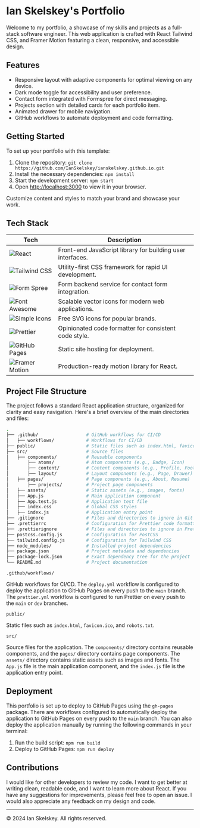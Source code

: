 # Ian Skelskey's Portfolio

Welcome to my portfolio, a showcase of my skills and projects as a full-stack software engineer. This web application is crafted with React Tailwind CSS, and Framer Motion featuring a clean, responsive, and accessible design.

## Features

- Responsive layout with adaptive components for optimal viewing on any device.
- Dark mode toggle for accessibility and user preference.
- Contact form integrated with Formspree for direct messaging.
- Projects section with detailed cards for each portfolio item.
- Animated drawer for mobile navigation.
- GitHub workflows to automate deployment and code formatting.

## Getting Started

To set up your portfolio with this template:

1. Clone the repository:
   `git clone https://github.com/IanSkelskey/ianskelskey.github.io.git`
2. Install the necessary dependencies:
   `npm install`
3. Start the development server:
   `npm start`
4. Open [http://localhost:3000](http://localhost:3000) to view it in your browser.

Customize content and styles to match your brand and showcase your work.

## Tech Stack

| Tech                                                                                                 | Description                                                |
| ---------------------------------------------------------------------------------------------------- | ---------------------------------------------------------- |
| ![React](https://img.shields.io/badge/-React-61DAFB?logo=react&logoColor=white)                      | Front-end JavaScript library for building user interfaces. |
| ![Tailwind CSS](https://img.shields.io/badge/-Tailwind_CSS-38B2AC?logo=tailwind-css&logoColor=white) | Utility-first CSS framework for rapid UI development.      |
| ![Form Spree](https://img.shields.io/badge/-Form_Spree-2EA2EF?logo=formspree&logoColor=white)        | Form backend service for contact form integration.         |
| ![Font Awesome](https://img.shields.io/badge/-Font_Awesome-339AF0?logo=font-awesome&logoColor=white) | Scalable vector icons for modern web applications.         |
| ![Simple Icons](https://img.shields.io/badge/-Simple_Icons-111111?logo=simpleicons&logoColor=white)  | Free SVG icons for popular brands.                         |
| ![Prettier](https://img.shields.io/badge/-Prettier-F7B93E?logo=prettier&logoColor=white)             | Opinionated code formatter for consistent code style.      |
| ![GitHub Pages](https://img.shields.io/badge/-Github_Pages-2088FF?logo=githubpages&logoColor=white)  | Static site hosting for deployment.                        |
| ![Framer Motion](https://img.shields.io/badge/-Framer_Motion-0055FF?logo=framer&logoColor=white)     | Production-ready motion library for React.                 |

## Project File Structure

The project follows a standard React application structure, organized for clarity and easy navigation. Here's a brief overview of the main directories and files:

```bash
.
├── .github/                  # GitHub workflows for CI/CD
│   ├── workflows/            # Workflows for CI/CD
├── public/                   # Static files such as index.html, favicon.ico
├── src/                      # Source files
│   ├── components/           # Reusable components
│       ├── atoms/            # Atom components (e.g., Badge, Icon)
│       ├── content/          # Content components (e.g., Profile, Footer)
│       ├── layout/           # Layout components (e.g., Page, Drawer)
│   ├── pages/                # Page components (e.g., About, Resume)
│       ├── projects/         # Project page components
│   ├── assets/               # Static assets (e.g., images, fonts)
│   ├── App.js                # Main application component
│   ├── App.test.js           # Application test file
│   ├── index.css             # Global CSS styles
│   ├── index.js              # Application entry point
├── .gitignore                # Files and directories to ignore in Git
├── .prettierrc               # Configuration for Prettier code formatter
├── .prettierignore           # Files and directories to ignore in Prettier
├── postcss.config.js         # Configuration for PostCSS
├── tailwind.config.js        # Configuration for Tailwind CSS
├── node_modules/             # Installed project dependencies
├── package.json              # Project metadata and dependencies
├── package-lock.json         # Exact dependency tree for the project
└── README.md                 # Project documentation
```

`.github/workflows/`

GitHub workflows for CI/CD. The `deploy.yml` workflow is configured to deploy the application to GitHub Pages on every push to the `main` branch. The `prettier.yml` workflow is configured to run Prettier on every push to the `main` or `dev` branches.

`public/`

Static files such as `index.html`, `favicon.ico`, and `robots.txt`.

`src/`

Source files for the application. The `components/` directory contains reusable components, and the `pages/` directory contains page components. The `assets/` directory contains static assets such as images and fonts. The `App.js` file is the main application component, and the `index.js` file is the application entry point.

## Deployment

This portfolio is set up to deploy to GitHub Pages using the `gh-pages` package. There are workflows configured to automatically deploy the application to GitHub Pages on every push to the `main` branch. You can also deploy the application manually by running the following commands in your terminal:

1. Run the build script:
   `npm run build`
2. Deploy to GitHub Pages:
   `npm run deploy`

## Contributions

I would like for other developers to review my code. I want to get better at writing clean, readable code, and I want to learn more about React. If you have any suggestions for improvements, please feel free to open an issue. I would also appreciate any feedback on my design and code.

---

© 2024 Ian Skelskey. All rights reserved.
